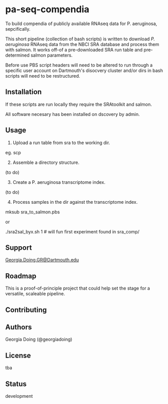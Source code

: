 # pa-seq-compendia

To build compendia of publicly available RNAseq data for P. aeruginosa, sepcifically.

This short pipeline (collection of bash scripts) is written to download *P. aeruginosa*
RNAseq data from the NBCI SRA database and process them with salmon. It works off-of
a pre-downloaded SRA run table and pre-determined salmon parameters.

Before use PBS script headers will need to be altered to run through a specific user
account on Dartmouth's disocvery cluster and/or dirs in bash scripts will need to be
restructured. 

## Installation

If these scripts are run locally they require the SRAtoolkit and salmon.

All software necesary has been installed on dscovery by admin.

## Usage

1. Upload a run table from sra to the working dir.

eg. scp

2. Assemble a directory structure.

(to do)

3. Create a P. aeruginosa transcriptome index.

(to do)

4. Process samples in the dir against the transcriptome index.

mksub sra_to_salmon.pbs

or

./sra2sal_byx.sh 1 # will fun first experiment found in sra_comp/
## Support

Georgia.Doing.GR@Dartmouth.edu

## Roadmap

This is a proof-of-principle project that could help set the stage for
a versatile, scaleable pipeline.

## Contributing

## Authors

Georgia Doing (@georgiadoing)
## License

tba

## Status

development
